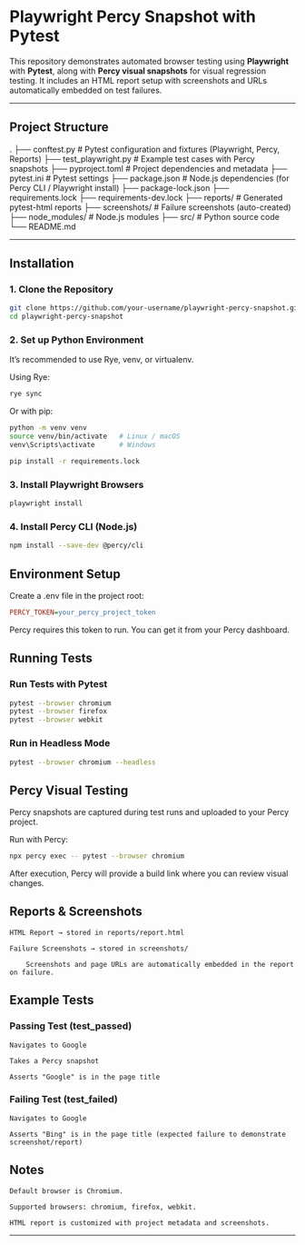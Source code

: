 # Playwright Percy Snapshot with Pytest

This repository demonstrates automated browser testing using **Playwright** with **Pytest**, along with **Percy visual snapshots** for visual regression testing.
It includes an HTML report setup with screenshots and URLs automatically embedded on test failures.

---

## Project Structure

.
├── conftest.py # Pytest configuration and fixtures (Playwright, Percy, Reports)
├── test_playwright.py # Example test cases with Percy snapshots
├── pyproject.toml # Project dependencies and metadata
├── pytest.ini # Pytest settings
├── package.json # Node.js dependencies (for Percy CLI / Playwright install)
├── package-lock.json
├── requirements.lock
├── requirements-dev.lock
├── reports/ # Generated pytest-html reports
├── screenshots/ # Failure screenshots (auto-created)
├── node_modules/ # Node.js modules
├── src/ # Python source code
└── README.md


---

## Installation

### 1. Clone the Repository
```bash
git clone https://github.com/your-username/playwright-percy-snapshot.git
cd playwright-percy-snapshot
```

### 2. Set up Python Environment

It’s recommended to use Rye, venv, or virtualenv.

Using Rye:

```bash
rye sync
```

Or with pip:

```bash
python -m venv venv
source venv/bin/activate   # Linux / macOS
venv\Scripts\activate      # Windows

pip install -r requirements.lock
```

### 3. Install Playwright Browsers

```bash
playwright install
```

### 4. Install Percy CLI (Node.js)

```bash
npm install --save-dev @percy/cli
```

## Environment Setup

Create a .env file in the project root:

```ini
PERCY_TOKEN=your_percy_project_token
```

Percy requires this token to run. You can get it from your Percy dashboard.
## Running Tests
### Run Tests with Pytest

```bash
pytest --browser chromium
pytest --browser firefox
pytest --browser webkit
```

### Run in Headless Mode

```bash
pytest --browser chromium --headless
```

## Percy Visual Testing

Percy snapshots are captured during test runs and uploaded to your Percy project.

Run with Percy:

```bash
npx percy exec -- pytest --browser chromium
```

After execution, Percy will provide a build link where you can review visual changes.
## Reports & Screenshots

    HTML Report → stored in reports/report.html

    Failure Screenshots → stored in screenshots/

        Screenshots and page URLs are automatically embedded in the report on failure.

## Example Tests
### Passing Test (test_passed)

    Navigates to Google

    Takes a Percy snapshot

    Asserts "Google" is in the page title

### Failing Test (test_failed)

    Navigates to Google

    Asserts "Bing" is in the page title (expected failure to demonstrate screenshot/report)

## Notes

    Default browser is Chromium.

    Supported browsers: chromium, firefox, webkit.

    HTML report is customized with project metadata and screenshots.

---
